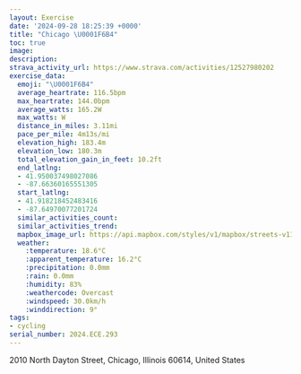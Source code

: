 ```yaml
---
layout: Exercise
date: '2024-09-28 18:25:39 +0000'
title: "Chicago \U0001F6B4"
toc: true
image:
description:
strava_activity_url: https://www.strava.com/activities/12527980202
exercise_data:
  emoji: "\U0001F6B4"
  average_heartrate: 116.5bpm
  max_heartrate: 144.0bpm
  average_watts: 165.2W
  max_watts: W
  distance_in_miles: 3.11mi
  pace_per_mile: 4m13s/mi
  elevation_high: 183.4m
  elevation_low: 180.3m
  total_elevation_gain_in_feet: 10.2ft
  end_latlng:
  - 41.950037498027086
  - -87.66360165551305
  start_latlng:
  - 41.918218452483416
  - -87.64970077201724
  similar_activities_count:
  similar_activities_trend:
  mapbox_image_url: https://api.mapbox.com/styles/v1/mapbox/streets-v11/static/path-5+787af2-1.0(ucz~F%7Co~uO%3Fn%40SFS%3FGCBAd%40FDJBTJ%7CMAjCJtOFNRFxACR%40DLAHWb%40gDzE_D~E%7DGdKi%40r%40WP%5BD_D%3FuNNsNHeGNkDBa%5B%5EgABi%40DYFQHEFGT%3Fl%40F%60GAx%40Ep%40GREDQDW%40aE%3FeGF_EE%5BBo%40LgBDeBAu%40GUKGICKE_%40CcGKuBK%5DEEUEe%40%3FyCJqDFuTRgIBeGH),pin-s-s+e5b22e(-87.65199,41.91819),pin-s-f+89ae00(-87.66399999999997,41.948290000000014)/auto/800x800?access_token=pk.eyJ1Ijoiam9zaGJlY2ttYW4iLCJhIjoiY205eWR2aDd1MWZ6djJrbXc4a3M0bWZleiJ9.XiG9OWkNcZk2QzjJbxLB4A
  weather:
    :temperature: 18.6°C
    :apparent_temperature: 16.2°C
    :precipitation: 0.0mm
    :rain: 0.0mm
    :humidity: 83%
    :weathercode: Overcast
    :windspeed: 30.0km/h
    :winddirection: 9°
tags:
- cycling
serial_number: 2024.ECE.293
---
```

2010 North Dayton Street, Chicago, Illinois 60614, United States
